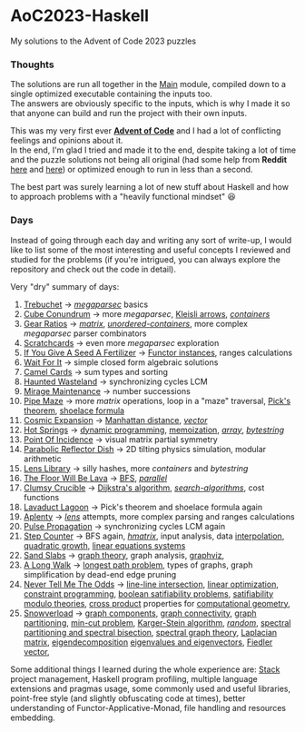 # AoC2023-Haskell
My solutions to the Advent of Code 2023 puzzles

### Thoughts
The solutions are run all together in the [Main](src/Main.hs) module,
compiled down to a single optimized executable containing the inputs too.
<br>
The answers are obviously specific to the inputs, which is why I made it so
that anyone can build and run the project with their own inputs.

This was my very first ever [**Advent of Code**](https://adventofcode.com/2023)
and I had a lot of conflicting feelings and opinions about it.
<br>
In the end, I'm glad I tried and made it to the end, despite taking a lot of time
and the puzzle solutions not being all original (had some help from **Reddit** [here](https://www.reddit.com/r/adventofcode/)
and [here](https://www.reddit.com/r/haskell/)) or optimized enough to run in less than a second.

The best part was surely learning a lot of new stuff about Haskell
and how to approach problems with a "heavily functional mindset" 😆

### Days
Instead of going through each day and writing any sort of write-up,
I would like to list some of the most interesting and useful concepts I reviewed and studied for the problems
(if you're intrigued, you can always explore the repository and check out the code in detail).

Very "dry" summary of days:
1. [Trebuchet](src/Trebuchet.hs) ->
   [*megaparsec*](https://hackage.haskell.org/package/megaparsec) basics
2. [Cube Conundrum](src/CubeConundrum.hs) ->
   more *megaparsec*,
   [Kleisli arrows](https://hackage.haskell.org/package/base/docs/Control-Arrow.html#t:Kleisli),
   [*containers*](https://hackage.haskell.org/package/containers)
3. [Gear Ratios](src/GearRatios.hs) ->
   [*matrix*](https://hackage.haskell.org/package/matrix),
   [*unordered-containers*](https://hackage.haskell.org/package/unordered-containers),
   more complex *megaparsec* parser combinators
4. [Scratchcards](src/Scratchcards.hs) ->
   even more *megaparsec* exploration
5. [If You Give A Seed A Fertilizer](src/IfYouGiveASeedAFertilizer.hs) ->
   [Functor instances](https://hackage.haskell.org/package/base/docs/Prelude.html#t:Functor),
   ranges calculations
6. [Wait For It](src/WaitForIt.hs) ->
   simple closed form algebraic solutions
7. [Camel Cards](src/CamelCards.hs) ->
   sum types and sorting
8. [Haunted Wasteland](src/HauntedWasteland.hs) ->
   synchronizing cycles LCM
9. [Mirage Maintenance](src/MirageMaintenance.hs) ->
    number successions
10. [Pipe Maze](src/PipeMaze.hs) ->
    more *matrix* operations,
    loop in a "maze" traversal,
    [Pick's theorem](https://en.wikipedia.org/wiki/Pick%27s_theorem),
    [shoelace formula](https://en.wikipedia.org/wiki/Shoelace_formula)
11. [Cosmic Expansion](src/CosmicExpansion.hs) ->
    [Manhattan distance](https://en.wikipedia.org/wiki/Taxicab_geometry),
    [*vector*](https://hackage.haskell.org/package/vector)
12. [Hot Springs](src/HotSprings.hs) ->
    [dynamic programming](https://en.wikipedia.org/wiki/Dynamic_programming),
    [memoization](https://en.wikipedia.org/wiki/Memoization),
    [*array*](https://hackage.haskell.org/package/array),
    [*bytestring*](https://hackage.haskell.org/package/bytestring)
13. [Point Of Incidence](src/PointOfIncidence.hs) ->
    visual matrix partial symmetry
14. [Parabolic Reflector Dish](src/ParabolicReflectorDish.hs) ->
    2D tilting physics simulation,
    modular arithmetic
15. [Lens Library](src/LensLibrary.hs) ->
    silly hashes,
    more *containers* and *bytestring*
16. [The Floor Will Be Lava](src/TheFloorWillBeLava.hs) ->
    [BFS](https://en.wikipedia.org/wiki/Breadth-first_search),
    [*parallel*](https://hackage.haskell.org/package/parallel)
17. [Clumsy Crucible](src/ClumsyCrucible.hs) ->
    [Dijkstra's algorithm](https://en.wikipedia.org/wiki/Dijkstra%27s_algorithm),
    [*search-algorithms*](https://hackage.haskell.org/package/search-algorithms),
    cost functions
18. [Lavaduct Lagoon](src/LavaductLagoon.hs) ->
    Pick's theorem and shoelace formula again
19. [Aplenty](src/Aplenty.hs) ->
    [*lens*](https://hackage.haskell.org/package/lens) attempts,
    more complex parsing and ranges calculations
20. [Pulse Propagation](src/PulsePropagation.hs) ->
    synchronizing cycles LCM again
21. [Step Counter](src/StepCounter.hs) ->
    BFS again,
    [*hmatrix*](https://hackage.haskell.org/package/hmatrix),
    input analysis,
    data [interpolation](https://en.wikipedia.org/wiki/Interpolation),
    [quadratic growth](https://en.wikipedia.org/wiki/Quadratic_growth),
    [linear equations systems](https://en.wikipedia.org/wiki/System_of_linear_equations)
22. [Sand Slabs](src/SandSlabs.hs) ->
    [graph theory](https://en.wikipedia.org/wiki/Graph_theory),
    graph analysis,
    [graphviz](https://graphviz.org/),
23. [A Long Walk](src/ALongWalk.hs) ->
    [longest path problem](https://en.wikipedia.org/wiki/Longest_path_problem),
    types of graphs,
    graph simplification by dead-end edge pruning
24. [Never Tell Me The Odds](src/NeverTellMeTheOdds.hs) ->
    [line-line intersection](https://en.wikipedia.org/wiki/Line%E2%80%93line_intersection),
    [linear optimization](https://en.wikipedia.org/wiki/Linear_programming),
    [constraint programming](https://en.wikipedia.org/wiki/Constraint_programming),
    [boolean satifiability problems](https://en.wikipedia.org/wiki/Boolean_satisfiability_problem),
    [satifiability modulo theories](https://en.wikipedia.org/wiki/Satisfiability_modulo_theories),
    [cross product](https://en.wikipedia.org/wiki/Cross_product) properties
    for [computational geometry](https://en.wikipedia.org/wiki/Cross_product#Computational_geometry),
25. [Snowverload](src/Snowverload.hs) ->
    [graph components](https://en.wikipedia.org/wiki/Component_(graph_theory)),
    [graph connectivity](https://en.wikipedia.org/wiki/Connectivity_(graph_theory)),
    [graph partitioning](https://en.wikipedia.org/wiki/Graph_partition),
    [min-cut problem](https://en.wikipedia.org/wiki/Minimum_cut),
    [Karger-Stein algorithm](https://en.wikipedia.org/wiki/Karger's_algorithm#Karger%E2%80%93Stein_algorithm),
    [*random*](https://hackage.haskell.org/package/random),
    [spectral partitioning and spectral bisection](https://en.wikipedia.org/wiki/Graph_partition#Spectral_partitioning_and_spectral_bisection),
    [spectral graph theory](https://en.wikipedia.org/wiki/Spectral_graph_theory),
    [Laplacian matrix](https://en.wikipedia.org/wiki/Laplacian_matrix),
    [eigendecomposition](https://en.wikipedia.org/wiki/Eigendecomposition_of_a_matrix)
    [eigenvalues and eigenvectors](https://en.wikipedia.org/wiki/Eigenvalues_and_eigenvectors),
    [Fiedler vector](https://en.wikipedia.org/wiki/Algebraic_connectivity#Fiedler_vector),

Some additional things I learned during the whole experience are: [Stack](https://docs.haskellstack.org/en/stable/)
project management, Haskell program profiling, multiple language extensions and pragmas usage, some commonly used and useful libraries,
point-free style (and slightly obfuscating code at times), better understanding of Functor-Applicative-Monad, file handling and resources embedding.
